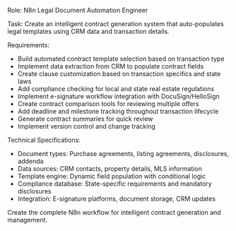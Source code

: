 Role: N8n Legal Document Automation Engineer

Task: Create an intelligent contract generation system that auto-populates legal templates using CRM data and transaction details.

Requirements:
- Build automated contract template selection based on transaction type
- Implement data extraction from CRM to populate contract fields
- Create clause customization based on transaction specifics and state laws
- Add compliance checking for local and state real estate regulations
- Implement e-signature workflow integration with DocuSign/HelloSign
- Create contract comparison tools for reviewing multiple offers
- Add deadline and milestone tracking throughout transaction lifecycle
- Generate contract summaries for quick review
- Implement version control and change tracking

Technical Specifications:
- Document types: Purchase agreements, listing agreements, disclosures, addenda
- Data sources: CRM contacts, property details, MLS information
- Template engine: Dynamic field population with conditional logic
- Compliance database: State-specific requirements and mandatory disclosures
- Integration: E-signature platforms, document storage, CRM updates

Create the complete N8n workflow for intelligent contract generation and management.
